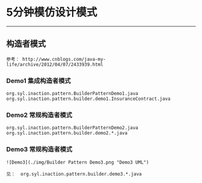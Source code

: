 # 5分钟模仿设计模式
-------

## 构造者模式
	
	参考： http://www.cnblogs.com/java-my-life/archive/2012/04/07/2433939.html

### Demo1 集成构造者模式
	
	org.syl.inaction.pattern.BuilderPatternDemo1.java
	org.syl.inaction.pattern.builder.demo1.InsuranceContract.java

### Demo2 常规构造者模式
	
	org.syl.inaction.pattern.BuilderPatternDemo2.java
	org.syl.inaction.pattern.builder.demo2.*.java
	
### Demo3 常规构造者模式
	
	![Demo3](./img/Builder Pattern Demo3.png "Demo3 UML")	
	
	见： 	org.syl.inaction.pattern.builder.demo3.*.java
	